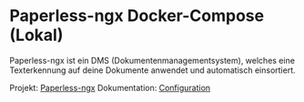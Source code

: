 # Paperless-ngx Docker-Compose (Lokal)

Paperless-ngx ist ein DMS (Dokumentenmanagementsystem), welches eine Texterkennung auf deine Dokumente anwendet und automatisch einsortiert.

Projekt: [Paperless-ngx](https://docs.paperless-ngx.com/)
Dokumentation: [Configuration](https://docs.paperless-ngx.com/configuration/)